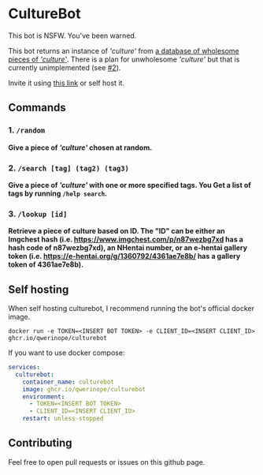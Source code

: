 # CultureBot

This bot is NSFW. You've been warned.

This bot returns an instance of *'culture'* from [a database of wholesome pieces of *'culture'*](https://wholesomelist.com). There is a plan for unwholesome *'culture'* but that is currently unimplemented (see [#2](https://github.com/qwerinope/culturebot/issues/2)).

Invite it using [this link](https://discord.com/api/oauth2/authorize?client_id=1177354553956511764&permissions=0&scope=bot) or self host it.


## Commands
### 1. `/random`
**Give a piece of _'culture'_ chosen at random.**
### 2. `/search [tag] (tag2) (tag3)`
**Give a piece of _'culture'_ with one or more specified tags. You  Get a list of tags by running `/help search`.**
### 3. `/lookup [id]`
**Retrieve a piece of culture based on ID. The "ID" can be either an Imgchest hash (i.e. https://www.imgchest.com/p/n87wezbg7xd has a hash code of n87wezbg7xd), an NHentai number, or an e-hentai gallery token (i.e. https://e-hentai.org/g/1360792/4361ae7e8b/ has a gallery token of 4361ae7e8b).**
## Self hosting
When self hosting culturebot, I recommend running the bot's official docker image.

`docker run -e TOKEN=<INSERT BOT TOKEN> -e CLIENT_ID=<INSERT CLIENT_ID> ghcr.io/qwerinope/culturebot`

If you want to use docker compose:

```yaml
services:
  culturebot:
    container_name: culturebot
    image: ghcr.io/qwerinope/culturebot
    environment:
      - TOKEN=<INSERT BOT TOKEN>
      - CLIENT_ID=<INSERT CLIENT_ID>
    restart: unless-stopped
```

## Contributing
Feel free to open pull requests or issues on this github page.
